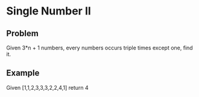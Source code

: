 Single Number II
===

## Problem

Given 3*n + 1 numbers, every numbers occurs triple times except one, find it.


## Example

Given [1,1,2,3,3,3,2,2,4,1] return 4